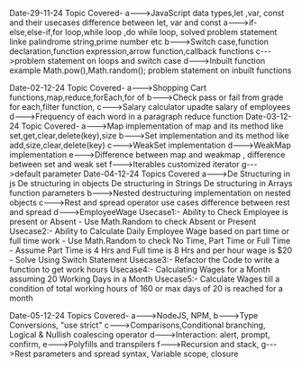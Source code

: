 Date-29-11-24 Topic Covered- a--->JavaScript data types,let ,var, const and their usecases difference between let, var and const a--->if-else,else-if,for loop,while loop ,do while loop, solved problem statement linke palindrome string,prime number etc b--->Switch case,function declaration,function expression,arrow function,callback functions c--->problem statement on loops and switch case d--->Inbuilt function example Math.pow(),Math.random(); problem statement on inbuilt functions

Date-02-12-24 Topic Covered- a--->Shopping Cart functions,map,reduce,forEach,for of b--->Check pass or fail from grade for each,filter function, c--->Salary calculator upadte salary of employees d--->Frequency of each word in a paragraph reduce function
Date-03-12-24 Topic Covered- a--->Map implementation of map and its method like set,get,clear,delete(key),size b--->Set implementation and its method like add,size,clear,delete(key) c--->WeakSet implementation d--->WeakMap implementation e--->Difference between map and weakmap , difference between set and weak set f--->Iterables customized iterator g--->default parameter
Date-04-12-24 Topics Covered a--->De Structuring in js De structuring in objects De structuring in Strings De structuring in Arrays function parameters b--->Nested destructuring implementation on nested objects c--->Rest and spread operator use cases difference between rest and spread d--->EmployeeWage Usecase1:- Ability to Check Employee is present or Absent - Use Math.Random to check Absent or Present Usecase2:- Ability to Calculate Daily Employee Wage based on part time or full time work - Use Math.Random to check No Time, Part Time or Full Time - Assume Part Time is 4 Hrs and Full time is 8 Hrs and per hour wage is $20 - Solve Using Switch Statement Usecase3:- Refactor the Code to write a function to get work hours Usecase4:- Calculating Wages for a Month assuming 20 Working Days in a Month Usecase5:- Calculate Wages till a condition of total working hours of 160 or max days of 20 is reached for a month

Date-05-12-24 Topics Covered- a--->NodeJS, NPM, b--->Type Conversions, "use strict" c--->Comparisons,Conditional branching, Logical & Nullish coalescing operator d--->Interaction: alert, prompt, confirm, e--->Polyfills and transpilers f--->Recursion and stack, g--->Rest parameters and spread syntax, Variable scope, closure
